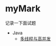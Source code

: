 # myMark
记录一下面试题

- Java
  - [多线程与高并发](https://github.com/FTBoojux/myMark/tree/main/Java/threadAndCurrency) 